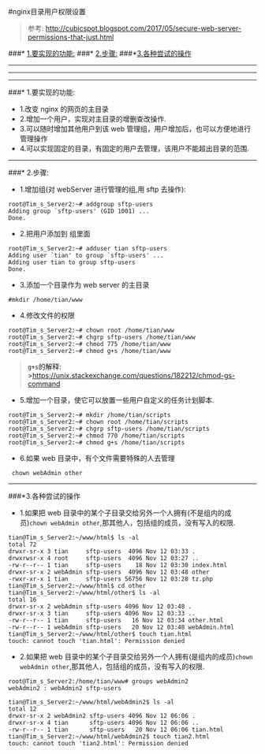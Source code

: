 #nginx目录用户权限设置

>参考: http://cubicspot.blogspot.com/2017/05/secure-web-server-permissions-that-just.html

###* [1.要实现的功能:](#functions)
###* [2.步骤:](#steps)
###*[3.各种尝试的操作](#other_try)


***
***
***

###* 1.要实现的功能:<a name="functions"/>
* 1.改变 nginx 的网页的主目录
* 2.增加一个用户，实现对主目录的增删查改操作.
* 3.可以随时增加其他用户到该 web 管理组，用户增加后，也可以方便地进行管理操作
* 4.可以实现固定的目录，有固定的用户去管理，该用户不能超出目录的范围.

***

###* 2.步骤:<a name="steps"/>
* 1.增加组(对 webServer 进行管理的组,用 sftp 去操作):
```
root@Tim_s_Server2:~# addgroup sftp-users
Adding group `sftp-users' (GID 1001) ...
Done.
```
* 2.把用户添加到 组里面

```
root@Tim_s_Server2:~# adduser tian sftp-users
Adding user `tian' to group `sftp-users' ...
Adding user tian to group sftp-users
Done.

```

* 3.添加一个目录作为 web server 的主目录
```
#mkdir /home/tian/www
```

* 4.修改文件的权限
```
root@Tim_s_Server2:~# chown root /home/tian/www
root@Tim_s_Server2:~# chgrp sftp-users /home/tian/www
root@Tim_s_Server2:~# chmod 775 /home/tian/www
root@Tim_s_Server2:~# chmod g+s /home/tian/www
```
>```g+s```的解释: >https://unix.stackexchange.com/questions/182212/chmod-gs-command

* 5.增加一个目录，使它可以放置一些用户自定义的任务计划脚本.
```
root@Tim_s_Server2:~# mkdir /home/tian/scripts
root@Tim_s_Server2:~# chown root /home/tian/scripts
root@Tim_s_Server2:~# chgrp sftp-users /home/tian/scripts
root@Tim_s_Server2:~# chmod 770 /home/tian/scripts
root@Tim_s_Server2:~# chmod g+s /home/tian/scripts
```

* 6.如果 web 目录中，有个文件需要特殊的人去管理
```
 chown webAdmin other
```


***

###*3.各种尝试的操作<a name="other_try"/>
* 1.如果把 web 目录中的某个子目录交给另外一个人拥有(不是组内的成员)```chown webAdmin other```,那其他人，包括组的成员，没有写入的权限.
```
tian@Tim_s_Server2:~/www/html$ ls -al
total 72
drwxr-sr-x 3 tian     sftp-users  4096 Nov 12 03:33 .
drwxrwsr-x 4 root     sftp-users  4096 Nov 12 03:27 ..
-rw-r--r-- 1 tian     sftp-users    18 Nov 12 03:30 index.html
drwxr-sr-x 2 webAdmin sftp-users  4096 Nov 12 03:48 other
-rwxr-xr-x 1 tian     sftp-users 56756 Nov 12 03:28 tz.php
tian@Tim_s_Server2:~/www/html$ cd other
tian@Tim_s_Server2:~/www/html/other$ ls -al
total 16
drwxr-sr-x 2 webAdmin sftp-users 4096 Nov 12 03:48 .
drwxr-sr-x 3 tian     sftp-users 4096 Nov 12 03:33 ..
-rw-r--r-- 1 tian     sftp-users   16 Nov 12 03:34 other.html
-rw-r--r-- 1 webAdmin sftp-users   20 Nov 12 03:48 webAdmin.html
tian@Tim_s_Server2:~/www/html/other$ touch tian.html
touch: cannot touch 'tian.html': Permission denied
```

* 2.如果把 web 目录中的某个子目录交给另外一个人拥有(是组内的成员)```chown webAdmin other```,那其他人，包括组的成员，没有写入的权限.

```
root@Tim_s_Server2:/home/tian/www# groups webAdmin2
webAdmin2 : webAdmin2 sftp-users
```

```
tian@Tim_s_Server2:~/www/html/webAdmin2$ ls -al
total 12
drwxr-sr-x 2 webAdmin2 sftp-users 4096 Nov 12 06:06 .
drwxr-sr-x 4 tian      sftp-users 4096 Nov 12 06:06 ..
-rw-r--r-- 1 tian      sftp-users   20 Nov 12 06:06 tian.html
tian@Tim_s_Server2:~/www/html/webAdmin2$ touch tian2.html
touch: cannot touch 'tian2.html': Permission denied
```










